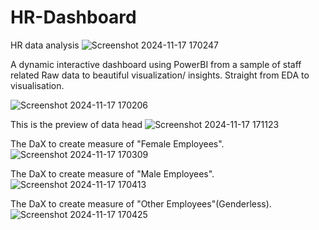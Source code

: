 # HR-Dashboard
HR data analysis
![Screenshot 2024-11-17 170247](https://github.com/user-attachments/assets/b68566df-0c91-49a4-a365-95be31db8fdb)

A dynamic interactive dashboard using PowerBI from a sample of staff related Raw data to beautiful
 visualization/ insights. Straight from EDA to visualisation.

![Screenshot 2024-11-17 170206](https://github.com/user-attachments/assets/ae045cb9-3cda-46a1-9e12-9a955ec7a416)

This is the preview of data head
![Screenshot 2024-11-17 171123](https://github.com/user-attachments/assets/e5a64b3d-cd46-4adf-959e-19206c8efd16)

The DaX to create measure of "Female Employees".
![Screenshot 2024-11-17 170309](https://github.com/user-attachments/assets/fb70304f-17ba-4dc8-82b5-9e0d810ad859)

The DaX to create measure of "Male Employees".
![Screenshot 2024-11-17 170413](https://github.com/user-attachments/assets/2bc90f5d-1aa5-4de1-890d-274e2ea29e30)

The DaX to create measure of "Other Employees"(Genderless).
![Screenshot 2024-11-17 170425](https://github.com/user-attachments/assets/42120a07-829d-401c-a003-0d7248f47caf)
